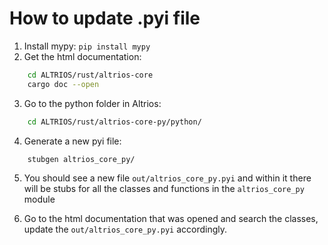 # How to update .pyi file
1. Install mypy: `pip install mypy`
2. Get the html documentation: 
```bash
    cd ALTRIOS/rust/altrios-core
    cargo doc --open
```
3. Go to the python folder in Altrios: 
```bash
    cd ALTRIOS/rust/altrios-core-py/python/
```
4. Generate a new pyi file:
```bash
    stubgen altrios_core_py/
```
5. You should see a new file `out/altrios_core_py.pyi` and within it there will be stubs for all the classes and functions in the `altrios_core_py` module

6. Go to the html documentation that was opened and search the classes, update the `out/altrios_core_py.pyi` accordingly.
